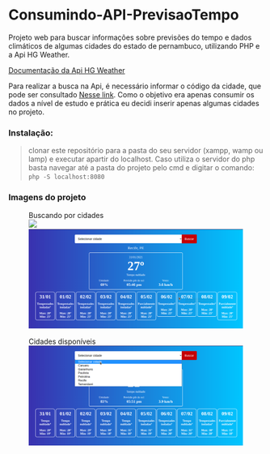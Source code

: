 # Consumindo-API-PrevisaoTempo
 Projeto web para buscar informações sobre previsões do tempo e dados climáticos de algumas cidades do estado de pernambuco, utilizando PHP e a Api HG Weather.

 <a target="_blank" href="https://console.hgbrasil.com/documentation/weather">Documentação da Api HG Weather</a><br>
 
 <p>Para realizar a busca na Api, é necessário informar o código da cidade, que pode ser consultado <a target="_blank" href="https://console.hgbrasil.com/documentation/weather/tools">Nesse link</a>.  Como o objetivo era apenas consumir os dados a nível de estudo e prática eu decidi inserir apenas algumas cidades no projeto.

 <h3>Instalação: </h3>
<blockquote>
    clonar este repositório para a pasta do seu servidor (xampp, wamp ou lamp) e executar apartir do localhost. Caso utiliza o servidor do php basta navegar até a pasta do projeto pelo cmd e digitar o comando: <code>php -S localhost:8080</code>
</blockquote>

<h3>Imagens do projeto</h3>

<figure>
 	<figcaption>Buscando por cidades</figcaption>
    <img src="imagens/pesquisaPadrão.png"/>
    <img src="imagens/pesquisaRecife.png">
</figure>
<figure>
 	<figcaption>Cidades disponíveis</figcaption>
    <img src="imagens/cidades.png"/>
</figure>
